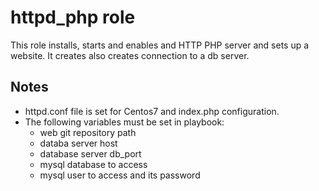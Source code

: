 # httpd_php role
This role installs, starts and enables and HTTP PHP server and sets up a website.
It creates also creates connection to a db server.

## Notes
* httpd.conf file is set for Centos7 and index.php configuration.
* The following variables must be set in playbook:
  - web git repository path
  - databa server host
  - database server db_port
  - mysql database to access
  - mysql user to access and its password
